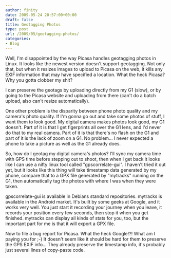 ```yaml
---
author: finity
date: 2009-05-24 20:57:00+00:00
draft: false
title: Geotagging Photos
type: post
url: /2009/05/geotagging-photos/
categories:
- Blog
---
```


Well, I'm disappointed by the way Picasa handles geotagging photos in Linux. It looks like the newest version doesn't support geotagging. Not only that, but when it resizes images to upload to Picasa on the web, it kills any EXIF information that may have specified a location. What the heck Picasa? Why you gotta clobber my shit?

I can preserve the geotags by uploading directly from my G1 (slow), or by going to the Picasa website and uploading from there (can't do a batch upload, also can't resize automatically).

One other problem is the disparity between phone photo quality and my camera's photo quality. If I'm gonna go out and take some photos of stuff, I want them to look good. My digital camera makes photos look good, my G1 doesn't. Part of it is that I get figerprints all over the G1 lens, and I'd never do that to my real camera. Part of it is that there's no flash on the G1 and part of it is the lack of zoom on a G1. No problem... I never expected a phone to take a picture as well as the G1 already does.

So, how do I geotag my digital camera's photos? I'll sync my camera time with GPS time before stepping out to shoot, then when I get back it looks like I can use a nifty linux tool called "gpscorrelate-gui". I haven't tried it out yet, but it looks like this thing will take timestamp data generated by my phone, compare that to a GPX file generated by "mytracks" running on the G1, then automatically tag the photos with where I was when they were taken.

gpscorrelate-gui is available in Debians standard repositories. mytracks is available in the Android market. It's built by some geeks at Google, and it works very well. You just start it recording your journey when you leave, it records your position every few seconds, then stop it when you get finished. mytracks can display all kinds of stats for you, too, but the important part for me is that it will export a GPX file.

Now to file a bug report for Picasa. What the heck Google!?! What am I paying you for ;-) It doesn't seem like it should be hard for them to preserve the GPS EXIF info... They already preserve the timestamp info, it's probably just several lines of copy-paste code.
